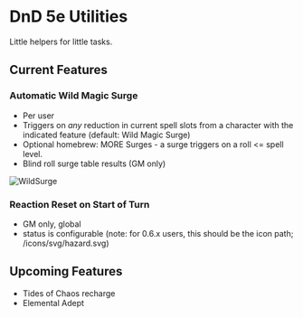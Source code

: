# DnD 5e Utilities
Little helpers for little tasks.

## Current Features

### Automatic Wild Magic Surge
- Per user
- Triggers on *any* reduction in current spell slots from a character with the indicated feature (default: Wild Magic Surge)
- Optional homebrew: MORE Surges - a surge triggers on a roll <= spell level.
- Blind roll surge table results (GM only)

![WildSurge](https://github.com/trioderegion/dnd5e-helpers/raw/master/.github/surge-output.webp)
### Reaction Reset on Start of Turn
- GM only, global
- status is configurable (note: for 0.6.x users, this should be the icon path; /icons/svg/hazard.svg)

## Upcoming  Features
- Tides of Chaos recharge
- Elemental Adept
